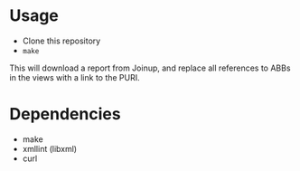 # Usage
- Clone this repository
- `make`
 
This will download a report from Joinup, and replace all references to ABBs in the views with a link to the PURI.

#  Dependencies
- make
- xmllint (libxml)
- curl
